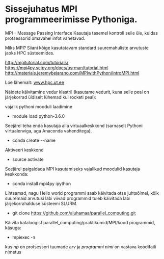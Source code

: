 # Sissejuhatus MPI programmeerimisse Pythoniga.

MPI - Message Passing Interface
Kasutaja tasemel kontroll selle üle, kuidas protsessorid omavahel infot vahetavad.

Miks MPI? 
Siiani kõige kasutatavam standard suuremahuliste arvutuste jaoks HPC süsteemides. 

http://mpitutorial.com/tutorials/
https://mpi4py.scipy.org/docs/usrman/tutorial.html
http://materials.jeremybejarano.com/MPIwithPython/introMPI.html


Loe lähemalt: www.hpc.ut.ee

Näidete käivitamine vedur klastril (kasutame vedurit, kuna selle peal on järjekorrad üldiselt lühemad kui rocketi peal):

vajalik pythoni mooduli laadimine
* module load python-3.6.0

Seejärel teha enda kasutaja alla virtuaalkeskkond (sarnaselt Pythoni virtualenviga, aga Anaconda vahenditega), 
* conda create --name <nimi>

Aktiveeri keskkond
* source activate <nimi>

Seejärel paigaldada MPI kasutamiseks vajalikud moodulid kasutaja keskkonda:
* conda install mpi4py ipython

Lihtsamad, nagu Hello world programmi saab käivitada otse juhtsõlmel, kõik suuremaid arvutusi läbi viivad programmid tuleb käivitada läbi järjekorrahalduse süsteemi SLURM.

* git clone https://github.com/aluhamaa/parallel_computing.git

Käivita kataloogist parallel_computing/praktikumid/MPI/kood programmid, käsuga:

* mpiexec -n <np> <programmi nimi>

kus *np* on protsessori tuumade arv ja *programmi nimi* on vastava koodifaili nimetus

